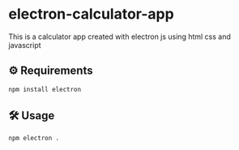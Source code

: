 # electron-calculator-app
This is a calculator app created with electron js using html css and javascript
## ⚙ Requirements
```bash
npm install electron
```
## 🛠️ Usage
```bash
npm electron .
```
